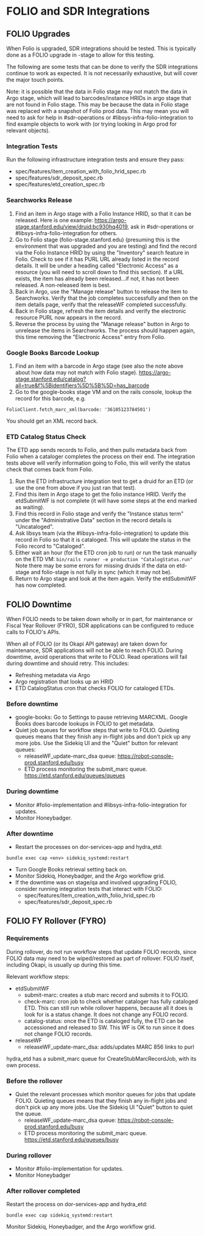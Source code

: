 # FOLIO and SDR Integrations

## FOLIO Upgrades

When Folio is upgraded, SDR integrations should be tested.  This is typically done as a FOLIO upgrade in -stage to allow for this testing.

The following are some tests that can be done to verify the SDR integrations continue to work as expected.  It is not necessarily exhaustive, but will cover the major touch points.

Note: it is possible that the data in Folio stage may not match the data in Argo stage, which will lead to barcodes/instance HRIDs in argo stage that are not found in Folio stage.  This may be because the data in Folio stage was replaced with a snapshot of Folio prod data.  This may mean you will need to ask for help in #sdr-operations or #libsys-infra-folio-integration to find example objects to work with (or trying looking in Argo prod for relevant objects).

### Integration Tests

Run the following infrastructure integration tests and ensure they pass:

- spec/features/item_creation_with_folio_hrid_spec.rb
- spec/features/sdr_deposit_spec.rb
- spec/features/etd_creation_spec.rb

### Searchworks Release

1. Find an item in Argo stage with a Folio Instance HRID, so that it can be released.  Here is one example: https://argo-stage.stanford.edu/view/druid:bc930hq4019, ask in #sdr-operations or #libsys-infra-folio-integration for others.
2. Go to Folio stage (folio-stage.stanford.edu) (presuming this is the environment that was upgraded and you are testing) and find the record via the Folio Instance HRID by using the "Inventory" search feature in Folio.  Check to see if it has PURL URL already listed in the record details.  It will be under a heading called "Electronic Access" as a resource (you will need to scroll down to find this section).  If a URL exists, the item has already been released...if not, it has not been released.  A non-released item is best.
3. Back in Argo, use the "Manage release" button to release the item to Searchworks.  Verify that the job completes successfully and then on the item details page, verify that the releaseWF completed successfully.
4. Back in Folio stage, refresh the item details and verify the electronic resource PURL now appears in the record.
5. Reverse the process by using the "Manage release" button in Argo to unrelease the items in Searchworks.  The process should happen again, this time removing the "Electronic Access" entry from Folio.

### Google Books Barcode Lookup

1. Find an item with a barcode in Argo stage (see also the note above about how data may not match with Folio stage).  https://argo-stage.stanford.edu/catalog?all=true&f%5Bidentifiers%5D%5B%5D=has_barcode
2. Go to the google-books stage VM and on the rails console, lookup the record for this barcode, e.g.

`FolioClient.fetch_marc_xml(barcode: '36105123784501')`

You should get an XML record back.

### ETD Catalog Status Check

The ETD app sends records to Folio, and then pulls metadata back from Folio when a cataloger completes the process on their end.  The integration tests above will verify information going to Folio, this will verify the status check that comes back from Folio.

1. Run the ETD infrastructure integration test to get a druid for an ETD (or use the one from above if you just ran that test).
2. Find this item in Argo stage to get the folio instance HRID.  Verify the etdSubmitWF is not complete (it will have some steps at the end marked as waiting).
3. Find this record in Folio stage and verify the "Instance status term" under the "Administrative Data" section in the record details is "Uncataloged".
4. Ask libsys team (via the #libsys-infra-folio-integration) to update this record in Folio so that it is cataloged.  This will update the status in the Folio record to "Cataloged".
5. Either wait an hour (for the ETD cron job to run) or run the task manually on the ETD VM: `bin/rails runner -e production "CatalogStatus.run"`  Note there may be some errors for missing druids if the data on etd-stage and folio-stage is not fully in sync (which it may not be).
6. Return to Argo stage and look at the item again.  Verify the etdSubmitWF has now completed.

## FOLIO Downtime

When FOLIO needs to be taken down wholly or in part, for maintenance or Fiscal Year Rollover (FYRO), SDR applications can be configured to reduce calls to FOLIO's APIs.

When all of FOLIO (or its Okapi API gateway) are taken down for maintenance, SDR applications will not be able to reach FOLIO. During downtime, avoid operations that write to FOLIO. Read operations will fail during downtime and should retry. This includes:
* Refreshing metadata via Argo
* Argo registration that looks up an HRID
* ETD CatalogStatus cron that checks FOLIO for cataloged ETDs.

### Before downtime
* google-books: Go to Settings to pause retrieving MARCXML. Google Books does barcode lookups in FOLIO to get metadata.
* Quiet job queues for workflow steps that write to FOLIO. Quieting queues means that they finish any in-flight jobs and don't pick up any more jobs. Use the Sidekiq UI and the "Quiet" button for relevant queues:
  * releaseWF_update-marc_dsa queue: https://robot-console-prod.stanford.edu/busy
  * ETD process monitoring the submit_marc queue. https://etd.stanford.edu/queues/queues

### During downtime
* Monitor #folio-implementation and #libsys-infra-folio-integration for updates.
* Monitor Honeybadger.

### After downtime
* Restart the processes on dor-services-app and hydra_etd:

`bundle exec cap <env> sidekiq_systemd:restart`

* Turn Google Books retrieval setting back on.
* Monitor Sidekiq, Honeybadger, and the Argo workflow grid.
* If the downtime was on stage/qa and involved upgrading FOLIO, consider running integration tests that interact with FOLIO:
  * spec/features/item_creation_with_folio_hrid_spec.rb
  * spec/features/sdr_deposit_spec.rb


## FOLIO FY Rollover (FYRO)

### Requirements
During rollover, do not run workflow steps that update FOLIO records, since FOLIO data may need to be wiped/restored as part of rollover. FOLIO itself, including Okapi, is usually up during this time.

Relevant workflow steps:
* etdSubmitWF
  * submit-marc: creates a stub marc record and submits it to FOLIO.
  * check-marc: cron job to check whether cataloger has fully cataloged ETD. This can still run while rollover happens, because all it does is look for is a status change. It does not change any FOLIO record.
  * catalog-status: once the ETD is cataloged fully, the ETD can be accessioned and released to SW. This WF is OK to run since it does not change FOLIO records.
* releaseWF
  * releaseWF_update-marc_dsa: adds/updates MARC 856 links to purl

hydra_etd has a submit_marc queue for CreateStubMarcRecordJob, with its own process.


### Before the rollover
* Quiet the relevant processes which monitor queues for jobs that update FOLIO. Quieting queues means that they finish any in-flight jobs and don't pick up any more jobs. Use the Sidekiq UI "Quiet" button to quiet the queue.
  * releaseWF_update-marc_dsa queue: https://robot-console-prod.stanford.edu/busy
  * ETD process monitoring the submit_marc queue. https://etd.stanford.edu/queues/busy

### During rollover
* Monitor #folio-implementation for updates.
* Monitor Honeybadger

### After rollover completed
Restart the process on dor-services-app and hydra_etd:

`bundle exec cap sidekiq_systemd:restart`

Monitor Sidekiq, Honeybadger, and the Argo workflow grid.
